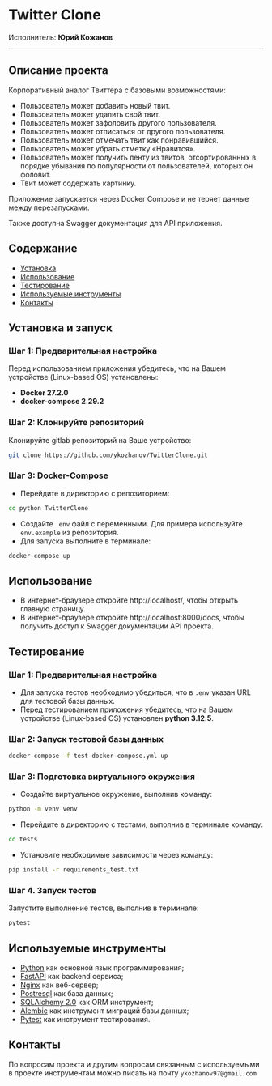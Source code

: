 # Twitter Clone
Исполнитель: **Юрий Кожанов**

-------------------------------------------------------------------------------------

## Описание проекта
Корпоративный аналог Твиттера с базовыми возможностями:
- Пользователь может добавить новый твит. 
- Пользователь может удалить свой твит. 
- Пользователь может зафоловить другого пользователя. 
- Пользователь может отписаться от другого пользователя. 
- Пользователь может отмечать твит как понравившийся. 
- Пользователь может убрать отметку «Нравится». 
- Пользователь может получить ленту из твитов, отсортированных в порядке убывания по популярности от пользователей, 
которых он фоловит. 
- Твит может содержать картинку. 

Приложение запускается через Docker Compose и не теряет данные между перезапусками.

Также доступна Swagger документация для API приложения.

## Содержание
- [Установка](#установка-и-запуск)
- [Использование](#использование)
- [Тестирование](#тестирование)
- [Используемые инструменты](#используемые-инструменты)
- [Контакты](#контакты)


## Установка и запуск
### Шаг 1: Предварительная настройка
Перед использованием приложения убедитесь, что на Вашем устройстве (Linux-based OS) установлены:
- **Docker 27.2.0**
- **docker-compose 2.29.2**

### Шаг 2: Клонируйте репозиторий
Клонируйте gitlab репозиторий на Ваше устройство:
```bash
git clone https://github.com/ykozhanov/TwitterClone.git
```

### Шаг 3: Docker-Compose
- Перейдите в директорию с репозиторием:
```bash
cd python TwitterClone
```
- Создайте `.env` файл с переменными. Для примера используйте `env.example` из репозитория.
- Для запуска выполните в терминале: 
```bash 
docker-compose up
```


## Использование
- В интернет-браузере откройте http://localhost/, чтобы открыть главную страницу.
- В интернет-браузере откройте http://localhost:8000/docs, чтобы получить доступ к Swagger документации API проекта.

## Тестирование
### Шаг 1: Предварительная настройка
- Для запуска тестов необходимо убедиться, что в `.env` указан URL для тестовой базы данных.
- Перед тестированием приложения убедитесь, что на Вашем устройстве (Linux-based OS) установлен **python 3.12.5**.

### Шаг 2: Запуск тестовой базы данных
```bash
docker-compose -f test-docker-compose.yml up
```

### Шаг 3: Подготовка виртуального окружения
- Создайте виртуальное окружение, выполнив команду: 
```bash
python -m venv venv
```
- Перейдите в директорию с тестами, выполнив в терминале команду: 
```bash
cd tests
```
- Установите необходимые зависимости через команду: 
```bash
pip install -r requirements_test.txt
```

### Шаг 4. Запуск тестов
Запустите выполнение тестов, выполнив в терминале: 
```bash
pytest
```


## Используемые инструменты
- [Python](https://www.python.org/) как основной язык программирования;
- [FastAPI](https://fastapi.tiangolo.com/) как backend сервиса;
- [Nginx](https://nginx.org/en/) как веб-сервер;
- [Postresql](https://www.postgresql.org/) как база данных;
- [SQLAlchemy 2.0](https://www.sqlalchemy.org/) как ORM инструмент;
- [Alembic](https://alembic.sqlalchemy.org/en/latest/) как инструмент миграций базы данных;
- [Pytest](https://docs.pytest.org/en/stable/) как инструмент тестирования.


## Контакты
По вопросам проекта и другим вопросам связанным с используемыми в проекте инструментам 
можно писать на почту `ykozhanov97@gmail.com`
